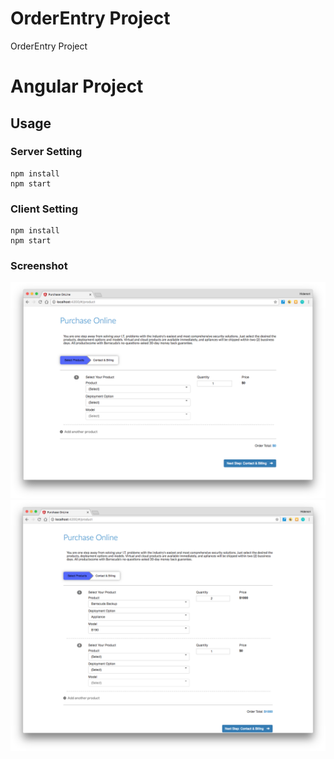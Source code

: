 # OrderEntry Project
OrderEntry Project


Angular Project
==========

## Usage

### Server Setting

```
npm install
npm start
```

### Client Setting

```
npm install
npm start
```

### Screenshot
![Screenshot](screenshot1.png)
![Screenshot](screenshot2.png)
